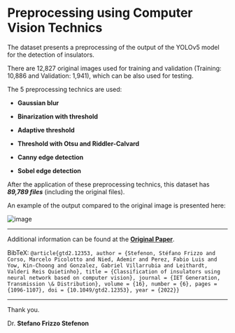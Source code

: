 # Preprocessing using Computer Vision Technics

The dataset presents a preprocessing of the output of the YOLOv5 model for the detection of insulators.

There are 12,827 original images used for training and validation (Training: 10,886 and Validation: 1,941), which can be also used for testing.
 
The 5 preprocessing technics are used:

* **Gaussian blur**

* **Binarization with threshold**

* **Adaptive threshold**

* **Threshold with Otsu and Riddler-Calvard**

* **Canny edge detection**

* **Sobel edge detection**

After the application of these preprocessing technics, this dataset has ***89,789 files*** (including the original files).

An example of the output compared to the original image is presented here:

![image](https://user-images.githubusercontent.com/88292916/203595844-cadc0239-f1aa-4445-9e5c-1626546b63a4.png)

---

Additional information can be found at the **[Original Paper](https://doi.org/10.1049/gtd2.12353)**.

BibTeX:
`@article{gtd2.12353, author = {Stefenon, Stéfano Frizzo and Corso, Marcelo Picolotto and Nied, Ademir and Perez, Fabio Luis and Yow, Kin-Choong and Gonzalez, Gabriel Villarrubia and Leithardt, Valderi Reis Quietinho}, title = {Classification of insulators using neural network based on computer vision}, journal = {IET Generation, Transmission \& Distribution}, volume = {16}, number = {6}, pages = {1096-1107}, doi = {10.1049/gtd2.12353}, year = {2022}}`

---

Thank you.

Dr. **Stefano Frizzo Stefenon**
